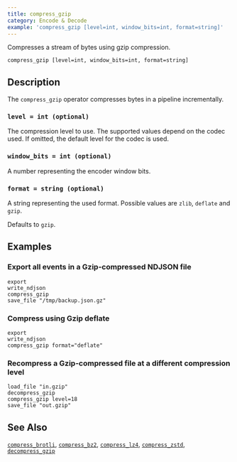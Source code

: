 ```yaml
---
title: compress_gzip
category: Encode & Decode
example: 'compress_gzip [level=int, window_bits=int, format=string]'
---
```



Compresses a stream of bytes using gzip compression.

```tql
compress_gzip [level=int, window_bits=int, format=string]
```

## Description

The `compress_gzip` operator compresses bytes in a pipeline incrementally.

### `level = int (optional)`

The compression level to use. The supported values depend on the codec used. If
omitted, the default level for the codec is used.

### `window_bits = int (optional)`

A number representing the encoder window bits.

### `format = string (optional)`

A string representing the used format. Possible values are `zlib`, `deflate` and
`gzip`.

Defaults to `gzip`.

## Examples

### Export all events in a Gzip-compressed NDJSON file

```tql
export
write_ndjson
compress_gzip
save_file "/tmp/backup.json.gz"
```

### Compress using Gzip deflate

```tql
export
write_ndjson
compress_gzip format="deflate"
```

### Recompress a Gzip-compressed file at a different compression level

```tql
load_file "in.gzip"
decompress_gzip
compress_gzip level=18
save_file "out.gzip"
```

## See Also

[`compress_brotli`](/reference/operators/compress_brotli),
[`compress_bz2`](/reference/operators/compress_bz2),
[`compress_lz4`](/reference/operators/compress_lz4),
[`compress_zstd`](/reference/operators/compress_zstd),
[`decompress_gzip`](/reference/operators/decompress_gzip)

